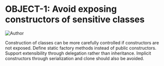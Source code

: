 # OBJECT-1: Avoid exposing constructors of sensitive classes
![Author](https://img.shields.io/badge/Author-Oracle-blue.svg)


Construction of classes can be more carefully controlled if constructors are not exposed. Define static factory methods instead of public constructors. Support extensibility through delegation rather than inheritance. Implicit constructors through serialization and clone should also be avoided.


